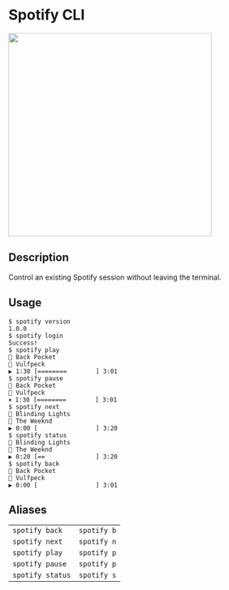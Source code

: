 # Spotify CLI

<img src="https://storage.googleapis.com/pr-newsroom-wp/1/2018/11/Spotify_Logo_RGB_Green.png" width="400">

## Description
Control an existing Spotify session without leaving the terminal.

## Usage
```
$ spotify version
1.0.0
$ spotify login
Success!
$ spotify play
🎵 Back Pocket
🎤 Vulfpeck
▶️ 1:30 [========        ] 3:01
$ spotify pause
🎵 Back Pocket
🎤 Vulfpeck
⏸ 1:30 [========        ] 3:01
$ spotify next
🎵 Blinding Lights
🎤 The Weeknd
▶️ 0:00 [                ] 3:20
$ spotify status
🎵 Blinding Lights
🎤 The Weeknd
▶️ 0:20 [==              ] 3:20
$ spotify back
🎵 Back Pocket
🎤 Vulfpeck
▶️ 0:00 [                ] 3:01
```

## Aliases
<table>
  <tr>
    <td><code>spotify back</code></td>
    <td><code>spotify b</code></td>
  </tr>
  <tr>
    <td><code>spotify next</code></td>
    <td><code>spotify n</code></td>
  </tr>
  <tr>
    <td><code>spotify play</code></td>
    <td><code>spotify p</code></td> 
  </tr>
  <tr>
    <td><code>spotify pause</code></td>
    <td><code>spotify p</code></td> 
  </tr>
  <tr>
    <td><code>spotify status</code></td>
    <td><code>spotify s</code></td> 
  </tr>
</table>
